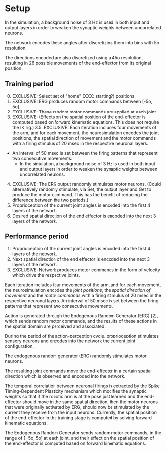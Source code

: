 Setup
===

In the simulation, a background noise of 3 Hz is used in both input and output layers in order to weaken the synaptic weights between uncorrelated neurons.

The network encodes these angles after discretizing them into bins with 5o resolution.

The directions encoded are also discretized using a 45o resolution,
resulting in 26 possible movements of the end-effector from its original
position.

Training period
---

0. EXCLUSIVE: Select set of "home" (XXX: starting?) positions.
1. EXCLUSIVE: ERG produces random motor commands between [-5o, 5o].
2. EXCLUSIVE: These random motor commands are applied at each joint.
3. EXCLUSIVE: (Effects on the spatial position of the end-effector is computed based on forward kinematic equations. This does not require the IK rig.)
3.5. EXCLUSIVE: Each iteration includes four movements of the arm, and for each movement, the neurosimulation encodes the joint positions, the spatial direction of movement and the motor commands with a firing stimulus of 20 msec in the respective neuronal layers.
  - An interval of 50 msec is set between the firing patterns that represent two consecutive movements.
	- In the simulation, a background noise of 3 Hz is used in both input and output layers in order to weaken the synaptic weights between uncorrelated neurons.
4. EXCLUSIVE: The ERG output randomly stimulates motor neurons. (Could alternatively randomly stimulate, via Set, the output layer and Get to produce the motor command. This has the benefit of reducing the difference between the two periods.)
5. Proprioception of the current joint angles is encoded into the first 4 layers of the network.
6. Desired spatial direction of the end effector is encoded into the next 3 layers of the network.

Performance period
---

1. Proprioception of the current joint angles is encoded into the first 4 layers of the network.
2. Next spatial direction of the end effector is encoded into the next 3 layers of the network.
3. EXCLUSIVE: Network produces motor commands in the form of velocity which drive the respective joints.


Each iteration includes four movements of the arm, and for each movement, the neurosimulation encodes the _joint positions_, the _spatial direction of movement_ and the _motor commands_ with a firing stimulus of 20 msec in the respective neuronal layers. An interval of 50 msec is set between the firing patterns that represent two consecutive movements.

Action is generated through the Endogenous Random Generator (ERG) [2], which sends random motor commands, and the results of these actions in the spatial domain are perceived and associated.

During the period of the action-perception cycle, proprioception stimulates sensory neurons and encodes into the network the current joint configuration.

The endogenous random generator (ERG) randomly stimulates motor neurons.

The resulting joint commands move the end-effector in a certain spatial direction which is observed and encoded into the network.

The temporal correlation between neuronal firings is extracted by the Spike Timing-Dependent Plasticity mechanism which modifies the synaptic weights so that if the robotic arm is at the pose just learned and the end-effector should move in the same spatial direction, then the motor neurons that were originally activated by ERG, should now be stimulated by the current they receive from the input neurons. Currently, the spatial position of the end-effector in the training stage is computed by solving forward kinematic equations.

The Endogenous Random Generator sends random motor commands, in the range of [−5o, 5o] at each joint, and their effect on the spatial position of the end-effector is computed based on forward kinematic equations.

